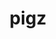 ---
title: "pigz"
layout: cache
categories: [package, develop-2023-10-15]
meta: {"versions": ["2.7"], "compilers": ["apple-clang@=14.0.0", "cce@=15.0.1", "gcc@=11.1.0", "gcc@=11.3.0", "gcc@=11.4.0", "gcc@=12.1.0", "gcc@=7.3.1", "gcc@=7.5.0", "gcc@=9.4.0", "oneapi@=2023.2.1"], "oss": ["amzn2", "rhel8", "ubuntu18.04", "ubuntu20.04", "ubuntu22.04", "ventura"], "platforms": ["darwin", "linux"], "targets": ["aarch64", "neoverse_n1", "neoverse_v1", "ppc64le", "x86_64_v3", "zen4"], "stacks": ["aws-isc", "aws-isc-aarch64", "build_systems", "data-vis-sdk", "e4s", "e4s-cray-rhel", "e4s-neoverse_v1", "e4s-oneapi", "e4s-power", "e4s-rocm-external", "gpu-tests", "ml-darwin-aarch64-mps", "ml-linux-x86_64-cpu", "ml-linux-x86_64-cuda", "ml-linux-x86_64-rocm", "radiuss", "radiuss-aws", "radiuss-aws-aarch64", "root", "tutorial"], "num_specs": 13, "num_specs_by_stack": {"ml-darwin-aarch64-mps": 1, "root": 13, "radiuss-aws-aarch64": 2, "aws-isc-aarch64": 2, "aws-isc": 1, "radiuss-aws": 1, "e4s-cray-rhel": 1, "build_systems": 1, "radiuss": 1, "e4s-neoverse_v1": 1, "e4s-power": 1, "data-vis-sdk": 1, "gpu-tests": 1, "e4s-rocm-external": 1, "e4s": 1, "e4s-oneapi": 1, "ml-linux-x86_64-cpu": 1, "ml-linux-x86_64-cuda": 1, "tutorial": 2, "ml-linux-x86_64-rocm": 1}}
spec_details: [{"hash": "jpxkyixk25j2r6zmoxp2ovc6ckkwwxrh", "compiler": "apple-clang@=14.0.0", "versions": ["2.7"], "os": "ventura", "platform": "darwin", "target": "aarch64", "variants": ["build_system=makefile"], "stacks": ["ml-darwin-aarch64-mps", "root"], "size": "-", "tarball": "https://binaries.spack.io/develop-2023-10-15/build_cache/darwin-ventura-aarch64/apple-clang-14.0.0/pigz-2.7/darwin-ventura-aarch64-apple-clang-14.0.0-pigz-2.7-jpxkyixk25j2r6zmoxp2ovc6ckkwwxrh.spack"}, {"hash": "2y5zsuwjjnsb4mxdwvjpaxoxo42lyhym", "compiler": "gcc@=7.3.1", "versions": ["2.7"], "os": "amzn2", "platform": "linux", "target": "aarch64", "variants": ["build_system=makefile"], "stacks": ["root", "radiuss-aws-aarch64", "aws-isc-aarch64"], "size": "-", "tarball": "https://binaries.spack.io/develop-2023-10-15/build_cache/linux-amzn2-aarch64/gcc-7.3.1/pigz-2.7/linux-amzn2-aarch64-gcc-7.3.1-pigz-2.7-2y5zsuwjjnsb4mxdwvjpaxoxo42lyhym.spack"}, {"hash": "ir7jqktlq7fobtkmchkak75aoyhju7we", "compiler": "gcc@=7.3.1", "versions": ["2.7"], "os": "amzn2", "platform": "linux", "target": "neoverse_n1", "variants": ["build_system=makefile"], "stacks": ["root", "radiuss-aws-aarch64", "aws-isc-aarch64"], "size": "-", "tarball": "https://binaries.spack.io/develop-2023-10-15/build_cache/linux-amzn2-neoverse_n1/gcc-7.3.1/pigz-2.7/linux-amzn2-neoverse_n1-gcc-7.3.1-pigz-2.7-ir7jqktlq7fobtkmchkak75aoyhju7we.spack"}, {"hash": "jkztuuvqsjopuotpzeuvdzxegngzxii6", "compiler": "gcc@=7.3.1", "versions": ["2.7"], "os": "amzn2", "platform": "linux", "target": "x86_64_v3", "variants": ["build_system=makefile"], "stacks": ["aws-isc", "root", "radiuss-aws"], "size": "-", "tarball": "https://binaries.spack.io/develop-2023-10-15/build_cache/linux-amzn2-x86_64_v3/gcc-7.3.1/pigz-2.7/linux-amzn2-x86_64_v3-gcc-7.3.1-pigz-2.7-jkztuuvqsjopuotpzeuvdzxegngzxii6.spack"}, {"hash": "onqm4awbbae76mmhbzehv4wsc5szutst", "compiler": "cce@=15.0.1", "versions": ["2.7"], "os": "rhel8", "platform": "linux", "target": "zen4", "variants": ["build_system=makefile"], "stacks": ["root", "e4s-cray-rhel"], "size": "-", "tarball": "https://binaries.spack.io/develop-2023-10-15/build_cache/linux-rhel8-zen4/cce-15.0.1/pigz-2.7/linux-rhel8-zen4-cce-15.0.1-pigz-2.7-onqm4awbbae76mmhbzehv4wsc5szutst.spack"}, {"hash": "nclrynedtomaszf2qqqhsiqnu362chjn", "compiler": "gcc@=7.5.0", "versions": ["2.7"], "os": "ubuntu18.04", "platform": "linux", "target": "x86_64_v3", "variants": ["build_system=makefile"], "stacks": ["build_systems", "radiuss", "root"], "size": "-", "tarball": "https://binaries.spack.io/develop-2023-10-15/build_cache/linux-ubuntu18.04-x86_64_v3/gcc-7.5.0/pigz-2.7/linux-ubuntu18.04-x86_64_v3-gcc-7.5.0-pigz-2.7-nclrynedtomaszf2qqqhsiqnu362chjn.spack"}, {"hash": "v35teln44ysqktnpvd634rmgsfa5tx3i", "compiler": "gcc@=11.4.0", "versions": ["2.7"], "os": "ubuntu20.04", "platform": "linux", "target": "neoverse_v1", "variants": ["build_system=makefile"], "stacks": ["e4s-neoverse_v1", "root"], "size": "-", "tarball": "https://binaries.spack.io/develop-2023-10-15/build_cache/linux-ubuntu20.04-neoverse_v1/gcc-11.4.0/pigz-2.7/linux-ubuntu20.04-neoverse_v1-gcc-11.4.0-pigz-2.7-v35teln44ysqktnpvd634rmgsfa5tx3i.spack"}, {"hash": "e7ibwnjkjjhu53z732pfyivb3rt3d5u5", "compiler": "gcc@=9.4.0", "versions": ["2.7"], "os": "ubuntu20.04", "platform": "linux", "target": "ppc64le", "variants": ["build_system=makefile"], "stacks": ["root", "e4s-power"], "size": "-", "tarball": "https://binaries.spack.io/develop-2023-10-15/build_cache/linux-ubuntu20.04-ppc64le/gcc-9.4.0/pigz-2.7/linux-ubuntu20.04-ppc64le-gcc-9.4.0-pigz-2.7-e7ibwnjkjjhu53z732pfyivb3rt3d5u5.spack"}, {"hash": "hsf25oi6ivskj7fuvosprv7ezup3vtoy", "compiler": "gcc@=11.1.0", "versions": ["2.7"], "os": "ubuntu20.04", "platform": "linux", "target": "x86_64_v3", "variants": ["build_system=makefile"], "stacks": ["data-vis-sdk", "gpu-tests", "root"], "size": "-", "tarball": "https://binaries.spack.io/develop-2023-10-15/build_cache/linux-ubuntu20.04-x86_64_v3/gcc-11.1.0/pigz-2.7/linux-ubuntu20.04-x86_64_v3-gcc-11.1.0-pigz-2.7-hsf25oi6ivskj7fuvosprv7ezup3vtoy.spack"}, {"hash": "ahcrtma3d75umkk2lxcnpu7prtmhjzk5", "compiler": "gcc@=11.4.0", "versions": ["2.7"], "os": "ubuntu20.04", "platform": "linux", "target": "x86_64_v3", "variants": ["build_system=makefile"], "stacks": ["e4s-rocm-external", "root", "e4s"], "size": "-", "tarball": "https://binaries.spack.io/develop-2023-10-15/build_cache/linux-ubuntu20.04-x86_64_v3/gcc-11.4.0/pigz-2.7/linux-ubuntu20.04-x86_64_v3-gcc-11.4.0-pigz-2.7-ahcrtma3d75umkk2lxcnpu7prtmhjzk5.spack"}, {"hash": "zeblmi5duz5s33ixmclsn2wfkmv3mrkq", "compiler": "oneapi@=2023.2.1", "versions": ["2.7"], "os": "ubuntu20.04", "platform": "linux", "target": "x86_64_v3", "variants": ["build_system=makefile"], "stacks": ["e4s-oneapi", "root"], "size": "-", "tarball": "https://binaries.spack.io/develop-2023-10-15/build_cache/linux-ubuntu20.04-x86_64_v3/oneapi-2023.2.1/pigz-2.7/linux-ubuntu20.04-x86_64_v3-oneapi-2023.2.1-pigz-2.7-zeblmi5duz5s33ixmclsn2wfkmv3mrkq.spack"}, {"hash": "fal5hxkvoh2y4nc5glks6zksvvgxxrbz", "compiler": "gcc@=11.3.0", "versions": ["2.7"], "os": "ubuntu22.04", "platform": "linux", "target": "x86_64_v3", "variants": ["build_system=makefile"], "stacks": ["ml-linux-x86_64-cpu", "ml-linux-x86_64-cuda", "root", "tutorial", "ml-linux-x86_64-rocm"], "size": "-", "tarball": "https://binaries.spack.io/develop-2023-10-15/build_cache/linux-ubuntu22.04-x86_64_v3/gcc-11.3.0/pigz-2.7/linux-ubuntu22.04-x86_64_v3-gcc-11.3.0-pigz-2.7-fal5hxkvoh2y4nc5glks6zksvvgxxrbz.spack"}, {"hash": "t6bvkyixsb3k3k2lklsvv3s6saq26tit", "compiler": "gcc@=12.1.0", "versions": ["2.7"], "os": "ubuntu22.04", "platform": "linux", "target": "x86_64_v3", "variants": ["build_system=makefile"], "stacks": ["tutorial", "root"], "size": "-", "tarball": "https://binaries.spack.io/develop-2023-10-15/build_cache/linux-ubuntu22.04-x86_64_v3/gcc-12.1.0/pigz-2.7/linux-ubuntu22.04-x86_64_v3-gcc-12.1.0-pigz-2.7-t6bvkyixsb3k3k2lklsvv3s6saq26tit.spack"}]
---